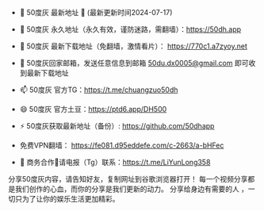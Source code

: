 - 👋 50度灰  最新地址 👋 (最新更新时间2024-07-17)
- 👀 50度灰 永久地址（永久有效，谨防迷路，需翻墙）：https://50dh.app
- 🌱 50度灰 最新下载地址（免翻墙，激情看片）： https://770c1.a7zyoy.net
- 💞️ 50度灰回家邮箱，发送任意信息到邮箱 50du.dx0005@gmail.com
即可收到最新下载地址
- 📫 50度灰 官方TG：https://t.me/chuangzuo50dh
- 😄 50度灰 官方土豆：https://ptd6.app/DH500
- ⚡ 50度灰获取最新地址（备份）: https://github.com/50dhapp
- 免费VPN翻墙： https://fe081.d95eddefe.com/c-2663/a-bHFec

- 🤝 商务合作🤝请电报（Tg）联系：https://t.me/LiYunLong358

分享50度灰内容，请告知好友，复制网址到谷歌浏览器打开！ 每一个视频分享都是我们创作的心血，而你的分享是我们更新的动力。 分享给身边有需要的人 ，一切只为了让你的娱乐生活更加精彩。
<!---
50dhapp/50dhapp is a ✨ special ✨ repository because its `README.md` (this file) appears on your GitHub profile.
You can click the Preview link to take a look at your changes.
--->
